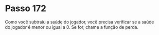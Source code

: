 # Passo 172

Como você subtraiu a saúde do jogador, você precisa verificar se a saúde do jogador é menor ou igual a 0. Se for, chame a função de perda.